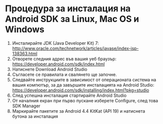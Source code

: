 Процедура за инсталация на Android SDK за Linux, Mac OS и Windows
======
1. Инсталирайте JDK (Java Developer Kit) 7: http://www.oracle.com/technetwork/articles/javase/index-jsp-138363.html
2. Отворете следния адрес във вашия уеб браузър: https://developer.android.com/sdk/index.html
3. Натиснете Download Android Studio
4. Съгласете се правилата и свалянето ще започне.
5. Следвайте инструкциите в зависимост от операционата система на вашия компютър, за да завършите инсталацията на Android Studio: https://developer.android.com/sdk/installing/index.html?pkg=studio
6. След успешна инсталация стартирайте Android Studio
7. От началния екран при първо пускане изберете Configure, след това SDK Manager
8. Mаркирайте пакетите за Android 4.4 KitKat (API 19) и натиснета бутона за инсталация
